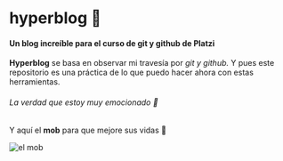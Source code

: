 # hyperblog 🧥
#### Un blog increíble para el curso de git y github de Platzi

**Hyperblog** se basa en observar mi travesía por *git y github.*
Y pues este repositorio es una práctica de lo que puedo hacer ahora con estas herramientas.

###### La verdad que estoy muy emocionado 🥁

Y aquí  el **mob** para que mejore sus vidas 💙

![el mob](https://i.pinimg.com/474x/ed/f8/b1/edf8b1d87671ca2d97fda9a6c64d151f.jpg "el mob")
